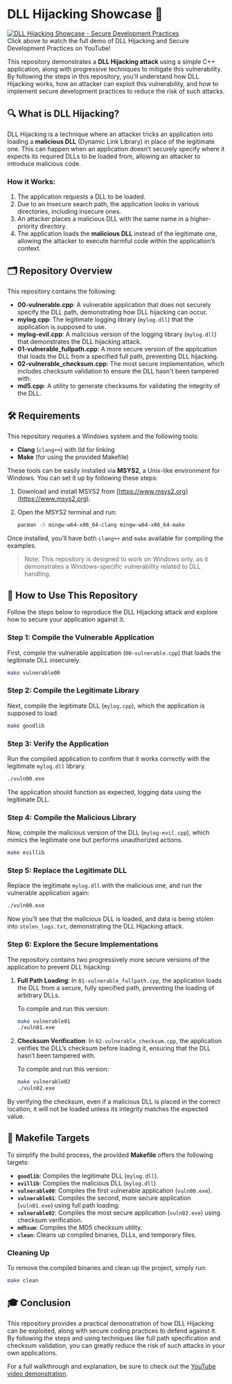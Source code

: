 # DLL Hijacking Showcase 🔐

[![DLL Hijacking Showcase - Secure Development Practices](https://img.youtube.com/vi/PYG7ymUlPXA/0.jpg)](https://youtu.be/PYG7ymUlPXA)  
Click above to watch the full demo of DLL Hijacking and Secure Development Practices on YouTube!

This repository demonstrates a **DLL Hijacking attack** using a simple C++ application, along with progressive techniques to mitigate this vulnerability. By following the steps in this repository, you’ll understand how DLL Hijacking works, how an attacker can exploit this vulnerability, and how to implement secure development practices to reduce the risk of such attacks.

## 🔍 What is DLL Hijacking?

DLL Hijacking is a technique where an attacker tricks an application into loading a **malicious DLL** (Dynamic Link Library) in place of the legitimate one. This can happen when an application doesn’t securely specify where it expects its required DLLs to be loaded from, allowing an attacker to introduce malicious code.

### How it Works:

1. The application requests a DLL to be loaded.
2. Due to an insecure search path, the application looks in various directories, including insecure ones.
3. An attacker places a malicious DLL with the same name in a higher-priority directory.
4. The application loads the **malicious DLL** instead of the legitimate one, allowing the attacker to execute harmful code within the application’s context.

## 🗂️ Repository Overview

This repository contains the following:

- **00-vulnerable.cpp**: A vulnerable application that does not securely specify the DLL path, demonstrating how DLL hijacking can occur.
- **mylog.cpp**: The legitimate logging library (`mylog.dll`) that the application is supposed to use.
- **mylog-evil.cpp**: A malicious version of the logging library (`mylog.dll`) that demonstrates the DLL hijacking attack.
- **01-vulnerable_fullpath.cpp**: A more secure version of the application that loads the DLL from a specified full path, preventing DLL hijacking.
- **02-vulnerable_checksum.cpp**: The most secure implementation, which includes checksum validation to ensure the DLL hasn't been tampered with.
- **md5.cpp**: A utility to generate checksums for validating the integrity of the DLL.

## 🛠️ Requirements

This repository requires a Windows system and the following tools:

- **Clang** (`clang++`) with lld for linking
- **Make** (for using the provided Makefile)

These tools can be easily installed via **MSYS2**, a Unix-like environment for Windows. You can set it up by following these steps:

1. Download and install MSYS2 from [https://www.msys2.org](https://www.msys2.org).
2. Open the MSYS2 terminal and run:

    ```bash
    pacman -S mingw-w64-x86_64-clang mingw-w64-x86_64-make
    ```

Once installed, you’ll have both `clang++` and `make` available for compiling the examples.

> Note: This repository is designed to work on Windows only, as it demonstrates a Windows-specific vulnerability related to DLL handling.

## 🚀 How to Use This Repository

Follow the steps below to reproduce the DLL Hijacking attack and explore how to secure your application against it.

### Step 1: Compile the Vulnerable Application

First, compile the vulnerable application (`00-vulnerable.cpp`) that loads the legitimate DLL insecurely.

```bash
make vulnerable00
```

### Step 2: Compile the Legitimate Library

Next, compile the legitimate DLL (`mylog.cpp`), which the application is supposed to load.

```bash
make goodlib
```

### Step 3: Verify the Application

Run the compiled application to confirm that it works correctly with the legitimate `mylog.dll` library.

```bash
./vuln00.exe
```

The application should function as expected, logging data using the legitimate DLL.

### Step 4: Compile the Malicious Library

Now, compile the malicious version of the DLL (`mylog-evil.cpp`), which mimics the legitimate one but performs unauthorized actions.

```bash
make evillib
```

### Step 5: Replace the Legitimate DLL

Replace the legitimate `mylog.dll` with the malicious one, and run the vulnerable application again:

```bash
./vuln00.exe
```

Now you’ll see that the malicious DLL is loaded, and data is being stolen into `stolen_logs.txt`, demonstrating the DLL Hijacking attack.

### Step 6: Explore the Secure Implementations

The repository contains two progressively more secure versions of the application to prevent DLL hijacking:

1. **Full Path Loading**: In `01-vulnerable_fullpath.cpp`, the application loads the DLL from a secure, fully specified path, preventing the loading of arbitrary DLLs.

    To compile and run this version:

    ```bash
    make vulnerable01
    ./vuln01.exe
    ```

2. **Checksum Verification**: In `02-vulnerable_checksum.cpp`, the application verifies the DLL’s checksum before loading it, ensuring that the DLL hasn’t been tampered with.

    To compile and run this version:

    ```bash
    make vulnerable02
    ./vuln02.exe
    ```

By verifying the checksum, even if a malicious DLL is placed in the correct location, it will not be loaded unless its integrity matches the expected value.

## 📄 Makefile Targets

To simplify the build process, the provided **Makefile** offers the following targets:

- **`goodlib`**: Compiles the legitimate DLL (`mylog.dll`).
- **`evillib`**: Compiles the malicious DLL (`mylog.dll`).
- **`vulnerable00`**: Compiles the first vulnerable application (`vuln00.exe`).
- **`vulnerable01`**: Compiles the second, more secure application (`vuln01.exe`) using full path loading.
- **`vulnerable02`**: Compiles the most secure application (`vuln02.exe`) using checksum verification.
- **`md5sum`**: Compiles the MD5 checksum utility.
- **`clean`**: Cleans up compiled binaries, DLLs, and temporary files.

### Cleaning Up

To remove the compiled binaries and clean up the project, simply run:

```bash
make clean
```

## 🎓 Conclusion

This repository provides a practical demonstration of how DLL Hijacking can be exploited, along with secure coding practices to defend against it. By following the steps and using techniques like full path specification and checksum validation, you can greatly reduce the risk of such attacks in your own applications.

For a full walkthrough and explanation, be sure to check out the [YouTube video demonstration](https://youtu.be/PYG7ymUlPXA).

